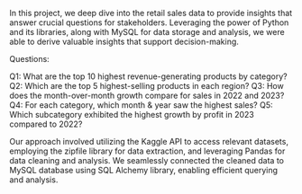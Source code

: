In this project, we deep dive into the retail sales data to provide insights that answer crucial questions for stakeholders. Leveraging the power of Python and its libraries, along with MySQL for data storage and analysis, we were able to derive valuable insights that support decision-making.

Questions:

Q1: What are the top 10 highest revenue-generating products by category?
Q2: Which are the top 5 highest-selling products in each region?
Q3: How does the month-over-month growth compare for sales in 2022 and 2023?
Q4: For each category, which month & year saw the highest sales?
Q5: Which subcategory exhibited the highest growth by profit in 2023 compared to 2022?

Our approach involved utilizing the Kaggle API to access relevant datasets, employing the zipfile library for data extraction, and leveraging Pandas for data cleaning and analysis. We seamlessly connected the cleaned data to MySQL database using SQL Alchemy library, enabling efficient querying and analysis.
